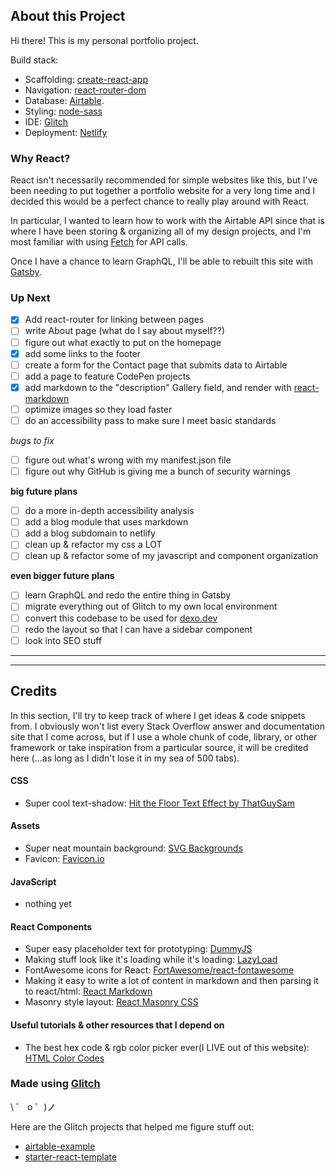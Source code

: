 ## About this Project

Hi there! This is my personal portfolio project.

Build stack:

- Scaffolding: [create-react-app](https://github.com/facebook/create-react-app)
- Navigation: [react-router-dom](https://reacttraining.com/react-router/web/guides/quick-start)
- Database: [Airtable](https://airtable.com/).
- Styling: [node-sass](https://github.com/sass/node-sass)
- IDE: [Glitch](https://glitch.com/)
- Deployment: [Netlify](https://www.netlify.com/)

### Why React?

React isn't necessarily recommended for simple websites like this, but I've been needing to put together a portfolio website for a very long time and I decided this would be a perfect chance to really play around with React.

In particular, I wanted to learn how to work with the Airtable API since that is where I have been storing & organizing all of my design projects, and I'm most familiar with using [Fetch](https://developer.mozilla.org/en-US/docs/Web/API/Fetch_API/Using_Fetch) for API calls. 

Once I have a chance to learn GraphQL, I'll be able to rebuilt this site with [Gatsby](https://www.gatsbyjs.org/).


### Up Next

- [x] Add react-router for linking between pages  
- [ ] write About page (what do I say about myself??)  
- [ ] figure out what exactly to put on the homepage  
- [x] add some links to the footer  
- [ ] create a form for the Contact page that submits data to Airtable  
- [ ] add a page to feature CodePen projects    
- [x] add markdown to the "description" Gallery field, and render with [react-markdown](https://github.com/rexxars/react-markdown)  
- [ ] optimize images so they load faster  
- [ ] do an accessibility pass to make sure I meet basic standards  

*bugs to fix*

- [ ] figure out what's wrong with my manifest.json file  
- [ ] figure out why GitHub is giving me a bunch of security warnings 

**big future plans**

- [ ] do a more in-depth accessibility analysis  
- [ ] add a blog module that uses markdown  
- [ ] add a blog subdomain to netlify  
- [ ] clean up & refactor my css a LOT  
- [ ] clean up & refactor some of my javascript and component organization

**even bigger future plans**

- [ ] learn GraphQL and redo the entire thing in Gatsby  
- [ ] migrate everything out of Glitch to my own local environment  
- [ ] convert this codebase to be used for [dexo.dev](https://dexo.dev/)  
- [ ] redo the layout so that I can have a sidebar component  
- [ ] look into SEO stuff

---

---

## Credits

In this section, I'll try to keep track of where I get ideas & code snippets from. I obviously won't list every Stack Overflow answer and documentation site that I come across, but if I use a whole chunk of code, library, or other framework or take inspiration from a particular source, it will be credited here (...as long as I didn't lose it in my sea of 500 tabs).

#### CSS

- Super cool text-shadow: [Hit the Floor Text Effect by ThatGuySam](https://codepen.io/ThatGuySam/pen/CytDA)

#### Assets

- Super neat mountain background: [SVG Backgrounds](https://www.svgbackgrounds.com/)
- Favicon: [Favicon.io](https://favicon.io/)

#### JavaScript

- nothing yet

#### React Components

- Super easy placeholder text for prototyping: [DummyJS](https://dummyjs.com/)
- Making stuff look like it's loading while it's loading: [LazyLoad](https://github.com/twobin/react-lazyload)
- FontAwesome icons for React: [FortAwesome/react-fontawesome](https://github.com/FortAwesome/react-fontawesome)
- Making it easy to write a lot of content in markdown and then parsing it to react/html: [React Markdown](https://github.com/rexxars/react-markdown)  
- Masonry style layout: [React Masonry CSS](https://www.npmjs.com/package/react-masonry-css)

#### Useful tutorials & other resources that I depend on

- The best hex code & rgb color picker ever(I LIVE out of this website): [HTML Color Codes](https://htmlcolorcodes.com/)

### Made using [Glitch](https://glitch.com/)

\ ゜ o ゜)ノ

Here are the Glitch projects that helped me figure stuff out:

- [airtable-example](https://glitch.com/~airtable-example)
- [starter-react-template](https://glitch.com/~starter-react-template)
